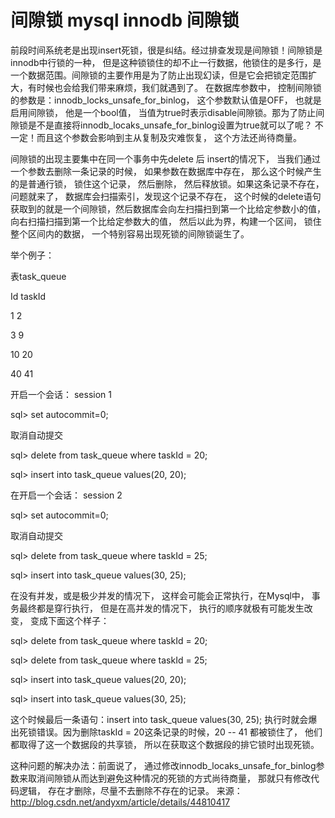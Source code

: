 # 间隙锁 mysql innodb 间隙锁

前段时间系统老是出现insert死锁，很是纠结。经过排查发现是间隙锁！间隙锁是innodb中行锁的一种， 但是这种锁锁住的却不止一行数据，他锁住的是多行，是一个数据范围。间隙锁的主要作用是为了防止出现幻读，但是它会把锁定范围扩大，有时候也会给我们带来麻烦，我们就遇到了。 在数据库参数中， 控制间隙锁的参数是：innodb_locks_unsafe_for_binlog， 这个参数默认值是OFF， 也就是启用间隙锁， 他是一个bool值， 当值为true时表示disable间隙锁。那为了防止间隙锁是不是直接将innodb_locaks_unsafe_for_binlog设置为true就可以了呢？ 不一定！而且这个参数会影响到主从复制及灾难恢复， 这个方法还尚待商量。

间隙锁的出现主要集中在同一个事务中先delete 后 insert的情况下， 当我们通过一个参数去删除一条记录的时候， 如果参数在数据库中存在， 那么这个时候产生的是普通行锁， 锁住这个记录， 然后删除， 然后释放锁。如果这条记录不存在，问题就来了， 数据库会扫描索引，发现这个记录不存在， 这个时候的delete语句获取到的就是一个间隙锁，然后数据库会向左扫描扫到第一个比给定参数小的值， 向右扫描扫描到第一个比给定参数大的值， 然后以此为界，构建一个区间， 锁住整个区间内的数据， 一个特别容易出现死锁的间隙锁诞生了。

举个例子：

表task_queue

Id           taskId

1              2

3              9

10            20

40            41

开启一个会话： session 1

sql> set autocommit=0;


取消自动提交

sql> delete from task_queue where taskId = 20;

sql> insert into task_queue values(20, 20);

在开启一个会话： session 2

sql> set autocommit=0;


取消自动提交

sql> delete from task_queue where taskId = 25;

sql> insert into task_queue values(30, 25);

在没有并发，或是极少并发的情况下， 这样会可能会正常执行，在Mysql中， 事务最终都是穿行执行， 但是在高并发的情况下， 执行的顺序就极有可能发生改变， 变成下面这个样子：

sql> delete from task_queue where taskId = 20;

sql> delete from task_queue where taskId = 25;

sql> insert into task_queue values(20, 20);

sql> insert into task_queue values(30, 25);

这个时候最后一条语句：insert into task_queue values(30, 25); 执行时就会爆出死锁错误。因为删除taskId = 20这条记录的时候，20 --  41 都被锁住了， 他们都取得了这一个数据段的共享锁， 所以在获取这个数据段的排它锁时出现死锁。

这种问题的解决办法：前面说了， 通过修改innodb_locaks_unsafe_for_binlog参数来取消间隙锁从而达到避免这种情况的死锁的方式尚待商量， 那就只有修改代码逻辑， 存在才删除，尽量不去删除不存在的记录。
来源： <http://blog.csdn.net/andyxm/article/details/44810417>